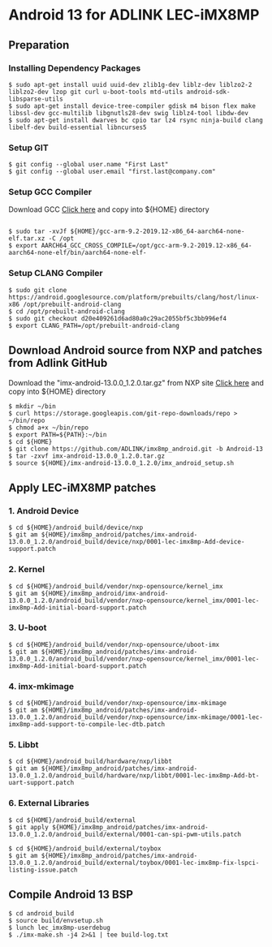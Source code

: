 # Android 13 for ADLINK LEC-iMX8MP

## Preparation

### Installing Dependency Packages
```
$ sudo apt-get install uuid uuid-dev zlib1g-dev liblz-dev liblzo2-2 liblzo2-dev lzop git curl u-boot-tools mtd-utils android-sdk-libsparse-utils
$ sudo apt-get install device-tree-compiler gdisk m4 bison flex make libssl-dev gcc-multilib libgnutls28-dev swig liblz4-tool libdw-dev
$ sudo apt-get install dwarves bc cpio tar lz4 rsync ninja-build clang libelf-dev build-essential libncurses5
```

### Setup GIT
```
$ git config --global user.name "First Last"
$ git config --global user.email "first.last@company.com"
```

### Setup GCC Compiler
Download GCC [Click here](https://armkeil.blob.core.windows.net/developer/Files/downloads/gnu-a/9.2-2019.12/binrel/gcc-arm-9.2-2019.12-x86_64-aarch64-none-elf.tar.xz) and copy into ${HOME} directory
```

$ sudo tar -xvJf ${HOME}/gcc-arm-9.2-2019.12-x86_64-aarch64-none-elf.tar.xz -C /opt
$ export AARCH64_GCC_CROSS_COMPILE=/opt/gcc-arm-9.2-2019.12-x86_64-aarch64-none-elf/bin/aarch64-none-elf-
```

### Setup CLANG Compiler

```
$ sudo git clone https://android.googlesource.com/platform/prebuilts/clang/host/linux-x86 /opt/prebuilt-android-clang
$ cd /opt/prebuilt-android-clang
$ sudo git checkout d20e409261d6ad80a0c29ac2055bf5c3bb996ef4
$ export CLANG_PATH=/opt/prebuilt-android-clang
```

## Download Android source from NXP and patches from Adlink GitHub
Download the "imx-android-13.0.0_1.2.0.tar.gz" from NXP site [Click here](https://www.nxp.com/webapp/Download?colCode=13.0.0_1.2.0_ANDROID_SOURCE&appType=license) and copy into ${HOME} directory
```
$ mkdir ~/bin
$ curl https://storage.googleapis.com/git-repo-downloads/repo > ~/bin/repo
$ chmod a+x ~/bin/repo
$ export PATH=${PATH}:~/bin
$ cd ${HOME}
$ git clone https://github.com/ADLINK/imx8mp_android.git -b Android-13
$ tar -zxvf imx-android-13.0.0_1.2.0.tar.gz
$ source ${HOME}/imx-android-13.0.0_1.2.0/imx_android_setup.sh
```


## Apply LEC-iMX8MP patches 
### 1. Android Device
```
$ cd ${HOME}/android_build/device/nxp
$ git am ${HOME}/imx8mp_android/patches/imx-android-13.0.0_1.2.0/android_build/device/nxp/0001-lec-imx8mp-Add-device-support.patch
```

### 2. Kernel
```
$ cd ${HOME}/android_build/vendor/nxp-opensource/kernel_imx
$ git am ${HOME}/imx8mp_android/imx-android-13.0.0_1.2.0/android_build/vendor/nxp-opensource/kernel_imx/0001-lec-imx8mp-Add-initial-board-support.patch
```

### 3. U-boot
```
$ cd ${HOME}/android_build/vendor/nxp-opensource/uboot-imx
$ git am ${HOME}/imx8mp_android/patches/imx-android-13.0.0_1.2.0/android_build/vendor/nxp-opensource/kernel_imx/0001-lec-imx8mp-Add-initial-board-support.patch
```

### 4. imx-mkimage
```
$ cd ${HOME}/android_build/vendor/nxp-opensource/imx-mkimage
$ git am ${HOME}/imx8mp_android/patches/imx-android-13.0.0_1.2.0/android_build/vendor/nxp-opensource/imx-mkimage/0001-lec-imx8mp-add-support-to-compile-lec-dtb.patch
```

### 5. Libbt
```
$ cd ${HOME}/android_build/hardware/nxp/libbt
$ git am ${HOME}/imx8mp_android/patches/imx-android-13.0.0_1.2.0/android_build/hardware/nxp/libbt/0001-lec-imx8mp-Add-bt-uart-support.patch
```

### 6. External Libraries
```
$ cd ${HOME}/android_build/external
$ git apply ${HOME}/imx8mp_android/patches/imx-android-13.0.0_1.2.0/android_build/external/0001-can-spi-pwm-utils.patch
```
```
$ cd ${HOME}/android_build/external/toybox
$ git am ${HOME}/imx8mp_android/patches/imx-android-13.0.0_1.2.0/android_build/external/toybox/0001-lec-imx8mp-fix-lspci-listing-issue.patch
```

Compile Android 13 BSP
------------------------------
```
$ cd android_build
$ source build/envsetup.sh
$ lunch lec_imx8mp-userdebug
$ ./imx-make.sh -j4 2>&1 | tee build-log.txt
```
